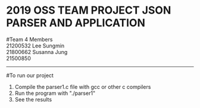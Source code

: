 **2019 OSS TEAM PROJECT JSON PARSER AND APPLICATION**  
=======

#Team 4 Members  
21200532 Lee Sungmin  
21800662 Susanna Jung  
21500850  

---

#To run our project

1. Compile the parser1.c file with gcc or other c compilers
2. Run the program with "./parser1"
3. See the results
